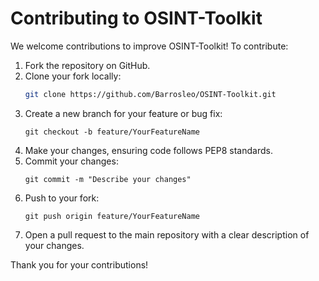 # Contributing to OSINT-Toolkit

We welcome contributions to improve OSINT-Toolkit! To contribute:

1. Fork the repository on GitHub.
2. Clone your fork locally:
   ```bash
   git clone https://github.com/Barrosleo/OSINT-Toolkit.git
   ```
3. Create a new branch for your feature or bug fix:
   ```
   git checkout -b feature/YourFeatureName
   ```
4. Make your changes, ensuring code follows PEP8 standards.
5. Commit your changes:
   ```
   git commit -m "Describe your changes"
   ```
6. Push to your fork:
   ```
   git push origin feature/YourFeatureName
   ```
7. Open a pull request to the main repository with a clear description of your changes.

Thank you for your contributions!
